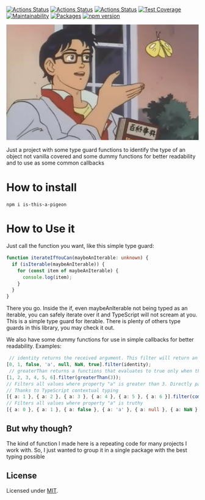 [![Actions Status](https://github.com/Codibre/is-this-a-pigeon/workflows/build/badge.svg)](https://github.com/Codibre/is-this-a-pigeon/actions)
[![Actions Status](https://github.com/Codibre/is-this-a-pigeon/workflows/test/badge.svg)](https://github.com/Codibre/is-this-a-pigeon/actions)
[![Actions Status](https://github.com/Codibre/is-this-a-pigeon/workflows/lint/badge.svg)](https://github.com/Codibre/is-this-a-pigeon/actions)
[![Test Coverage](https://api.codeclimate.com/v1/badges/90996d7f4178c61437ab/test_coverage)](https://codeclimate.com/github/Codibre/is-this-a-pigeon/test_coverage)
[![Maintainability](https://api.codeclimate.com/v1/badges/90996d7f4178c61437ab/maintainability)](https://codeclimate.com/github/Codibre/is-this-a-pigeon/maintainability)
[![Packages](https://david-dm.org/Codibre/is-this-a-pigeon.svg)](https://david-dm.org/Codibre/is-this-a-pigeon)
[![npm version](https://badge.fury.io/js/is-this-a-pigeon.svg)](https://badge.fury.io/js/is-this-a-pigeon)

![is-this-a-pigeson-logo](assets/logo.jpg)

Just a project with some type guard functions to identify the type of an object not vanilla covered and some dummy functions for better readability and to use as some common callbacks

# How to install

```
npm i is-this-a-pigeon
```

# How to Use it

Just call the function you want, like this simple type guard:

```ts
function iterateIfYouCan(maybeAnIterable: unknown) {
  if (isIterable(maybeAnIterable)) {
    for (const item of maybeAnIterable) {
      console.log(item);
    }
  }
}
```

There you go. Inside the if, even maybeAnIterable not being typed as an iterable, you can safely iterate over it and TypeScript will not scream at you. This is a simple type guard for iterable. There is plenty of others type guards in this library, you may check it out.


We also have some dummy functions for use in simple callbacks for better readability. Examples:

```ts
 // identity returns the received argument. This filter will return an array excluding all the falsy elements
[0, 1, false, 'a', null, NaN, true].filter(identity);
 // greaterThan returns a functions that evaluates to true only when the argument is greater than the informed value
[1, 2, 3, 4, 5, 6].filter(greaterThan(3));
// Filters all values where property "a" is greater than 3. Directly passing as a parameter of filter or something similar, you have a strongly typed property key!
// Thanks to TypeScript contextual typing
[{ a: 1 }, { a: 2 }, { a: 3 }, { a: 4 }, { a: 5 }, { a: 6 }].filter(compareProp('a', greaterThan(3)));
// Filters all values where property "a" is truthy
[{ a: 0 }, { a: 1 }, { a: false }, { a: 'a' }, { a: null }, { a: NaN }, { a: true }].filter(prop('a'));
```


## But why though?

The kind of function I made here is a repeating code for many projects I work with. So, I just wanted to group it in a single package with the best typing possible

## License

Licensed under [MIT](https://en.wikipedia.org/wiki/MIT_License).
